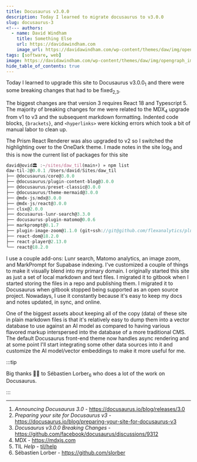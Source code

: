 ```yaml
---
title: Docusaurus v3.0.0
description: Today I learned to migrate docusaurus to v3.0.0
slug: docusaurus-3
<!--- authors:
  - name: David Windham
    title: Something Else
    url: https://davidawindham.com
    image_url: https://davidawindham.com/wp-content/themes/daw/img/opengraph_image.jpg -->
tags: [software, web]
image: https://davidawindham.com/wp-content/themes/daw/img/opengraph_image.jpg
hide_table_of_contents: true
---
```


Today I learned to upgrade this site to Docusaurus v3.0.0<sub>1</sub> and there were some breaking changes that had to be fixed<sub>2,3</sub>. 

<!--truncate-->

The biggest changes are that version 3 requires React 18 and Typescript 5. The majority of breaking changes for me were related to the MDX<sub>4</sub> upgrade from v1 to v3 and the subsequent markdown formatting. Indented code blocks, `{brackets}`, and `<hyperlinks>` were kicking errors which took a bit of manual labor to clean up.

The Prism React Renderer was also upgraded to v2 so I switched the highlighting over to the OneDark theme. I made notes in the site log<sub>5</sub> and this is now the current list of packages for this site

```js
david@ovid🏛 :~/sites/daw_til(main⚡) » npm list     
daw-til-2@0.0.1 /Users/david/Sites/daw_til
├── @docusaurus/core@3.0.0
├── @docusaurus/plugin-content-blog@3.0.0
├── @docusaurus/preset-classic@3.0.0
├── @docusaurus/theme-mermaid@3.0.0
├── @mdx-js/mdx@3.0.0
├── @mdx-js/react@3.0.0
├── clsx@2.0.0
├── docusaurus-lunr-search@3.3.0
├── docusaurus-plugin-matomo@0.0.6
├── markprompt@0.1.7
├── plugin-image-zoom@1.1.0 (git+ssh://git@github.com/flexanalytics/plugin-image-zoom.git#8e1b866c79ed6d42cefc4c52f851f1dfd1d0c7de)
├── react-dom@18.2.0
├── react-player@2.13.0
└── react@18.2.0

```

I use a couple add-ons: Lunr search, Matomo analytics, an image zoom, and MarkPrompt for Supabase indexing. I've customized a couple of things to make it visually blend into my primary domain. I originally started this site as just a set of local markdown and text files. I migrated it to gitbook when I started storing the files in a repo and publishing them. I migrated it to Docusaurus when gitbook stopped being supported as an open source project. Nowadays, I use it constantly because it's easy to keep my docs and notes updated, in sync, and online.

One of the biggest assets about keeping all of the copy (data) of these site in plain markdown files is that it's relatively easy to dump them into a vector database to use against an AI model as compared to having various flavored markup interspersed into the database of a more traditional CMS. The default Docusaurus front-end theme now handles async rendering and at some point I'll start integrating some other data sources into it and customize the AI model/vector embeddings to make it more useful for me.

:::tip

Big thanks 👏🏼 to Sébastien Lorber<sub>6</sub> who does a lot of the work on Docusaurus.

:::



---

1. _Announcing Docusaurus 3.0_ - https://docusaurus.io/blog/releases/3.0
2. _Preparing your site for Docusaurus v3_ - https://docusaurus.io/blog/preparing-your-site-for-docusaurus-v3
3. _Docusaurus v3.0.0 Breaking Changes_ - https://github.com/facebook/docusaurus/discussions/9312
4. MDX - https://mdxjs.com
5. TIL _Help_ - [til/help](/help)
6. Sébastien Lorber - https://github.com/slorber
